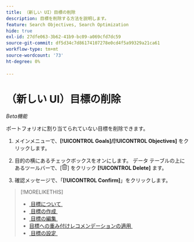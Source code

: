 ```yaml
---
title: （新しい UI）目標の削除
description: 目標を削除する方法を説明します。
feature: Search Objectives, Search Optimization
hide: true
exl-id: 27dfe063-3b62-41b9-bc09-a069cfd7dc59
source-git-commit: df5d34c7d86174107278e0cd4f5a99329a21ca61
workflow-type: tm+mt
source-wordcount: '73'
ht-degree: 0%

---
```


# （新しい UI）目標の削除

*Beta機能*

ポートフォリオに割り当てられていない目標を削除できます。

1. メインメニューで、**[!UICONTROL Goals]/[!UICONTROL Objectives]** をクリックします。

1. 目的の横にあるチェックボックスをオンにします。 データ テーブルの上にあるツールバーで、[![&#x200B; 削除 &#x200B;](/help/search-social-commerce/assets/delete-new.png " 削除 ")] をクリック **[!UICONTROL Delete]** ます。

1. 確認メッセージで、「**[!UICONTROL Confirm]**」をクリックします。

>[!MORELIKETHIS]
>
>* [&#x200B; 目標について &#x200B;](objective-about.md)
>* [&#x200B; 目標の作成 &#x200B;](objective-create.md)
>* [&#x200B; 目標の編集 &#x200B;](objective-edit.md)
>* [&#x200B; 目標への重み付けレコメンデーションの適用 &#x200B;](objective-apply-weight-recommendations.md)
>* [&#x200B; 目標の設定 &#x200B;](objective-settings.md)
